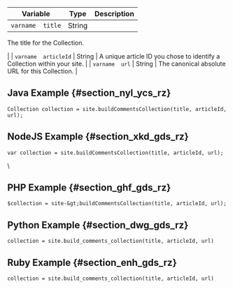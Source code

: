 ---
---

|  Variable  | Type  | Description  |
|---|---|---|
|  `varname  title`  | String  |
The title for the Collection.

|
|  `varname  articleId`  | String  | A unique article ID you chose to identify a Collection within your site.  |
|  `varname  url`  | String  | The canonical absolute URL for this Collection.  |
## Java Example {#section_nyl_ycs_rz}

```
Collection collection = site.buildCommentsCollection(title, articleId, url);
```
## NodeJS       Example {#section_xkd_gds_rz}

```
var collection = site.buildCommentsCollection(title, articleId, url); 

```
\
## PHP Example {#section_ghf_gds_rz}

```
$collection = site-&gt;buildCommentsCollection(title, articleId, url); 

```
## Python Example {#section_dwg_gds_rz}

```
collection = site.build_comments_collection(title, articleId, url) 

```
## Ruby Example {#section_enh_gds_rz}

```
collection = site.build_comments_collection(title, articleId, url) 

```
